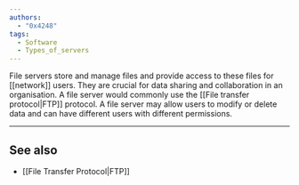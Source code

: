 ```yaml
---
authors: 
  - "0x4248"
tags:
  - Software
  - Types_of_servers
---
```

File servers store and manage files and provide access to these files for [[network]] users. They are crucial for data sharing and collaboration in an organisation. A file server would commonly use the [[File transfer protocol|FTP]] protocol. A file server may allow users to modify or delete data and can have different users with different permissions.

___
## See also
- [[File Transfer Protocol|FTP]]